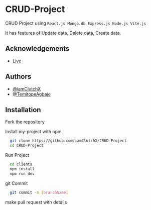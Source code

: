 

# CRUD-Project

CRUD Project using ```React.js Mongo.db Express.js Node.js Vite.js```

It has features of Update data, Delete data, Create data. 


## Acknowledgements

 - [Live](https://crud-project-clients-brqg.vercel.app/)
 

## Authors

- [@iamClutchX](https://www.github.com/iamClutchX)
- [@TemitopeAgbaje](https://www.github.com/TemitopeAgbaje)


## Installation

Fork the repository 

Install my-project with npm
```bash
  git clone https://github.com/iamClutchX/CRUD-Project
  cd CRUD-Project
```
Run Project
```bash
  cd clients
  npm install
  npm run dev
```
git Commit 
```bash
  git commit -m [branchName]
```
make pull request with details
